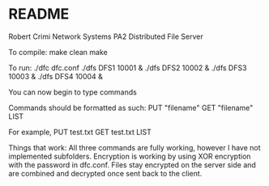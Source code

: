 # README

Robert Crimi
Network Systems PA2
Distributed File Server

To compile:
make clean
make

To run:
./dfc dfc.conf
./dfs DFS1 10001 &
./dfs DFS2 10002 &
./dfs DFS3 10003 &
./dfs DFS4 10004 &

You can now begin to type commands

Commands should be formatted as such:
PUT "filename"
GET "filename"
LIST

For example,
PUT test.txt
GET test.txt
LIST


Things that work:
All three commands are fully working, however I have not implemented subfolders.
Encryption is working by using XOR encryption with the password in dfc.conf. Files stay encrypted on the server side and are combined and decrypted once sent back to the client.